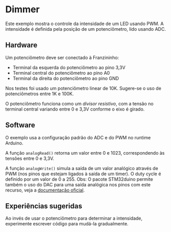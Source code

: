# Dimmer

Este exemplo mostra o controle da intensidade de um LED usando PWM. A intensidade é definida pela posição de um potenciômetro, lido usando ADC.

## Hardware

Um potenciômetro deve ser conectado à Franzininho:

* Terminal da esquerda do potenciômetro ao pino 3,3V
* Terminal central do potenciômetro ao pino A0
* Terminal da direita do potenciômetro ao pino GND

Nos testes foi usado um potenciômetro linear de 10K. Sugere-se o uso de potenciômetros entre 1K e 100K.

O potenciômetro funciona como um *divisor resistivo*, com a tensão no terminal central variando entre 0 e 3,3V conforme o eixo é girado.

## Software

O exemplo usa a configuração padrão do ADC e do PWM no runtime Arduino. 

A função `analogRead()` retorna um valor entre 0 e 1023, correspondendo às tensões entre 0 e 3,3V.

A função `analogWrite()` simula a saída de um valor analógico através de PWM (nos pinos que estejam ligados à saída de um timer). O duty cycle é definido por um valor de 0 a 255. Obs: O pacote STM32duino permite também o uso do DAC para uma saída analógica nos pinos com este recurso, veja a [documentação oficial](https://github.com/stm32duino/Arduino_Core_STM32/wiki/API#analog).

## Experiências sugeridas

Ao invés de usar o potenciômetro para determinar a intensidade, experimente escrever código para mudá-la gradualmente. 

